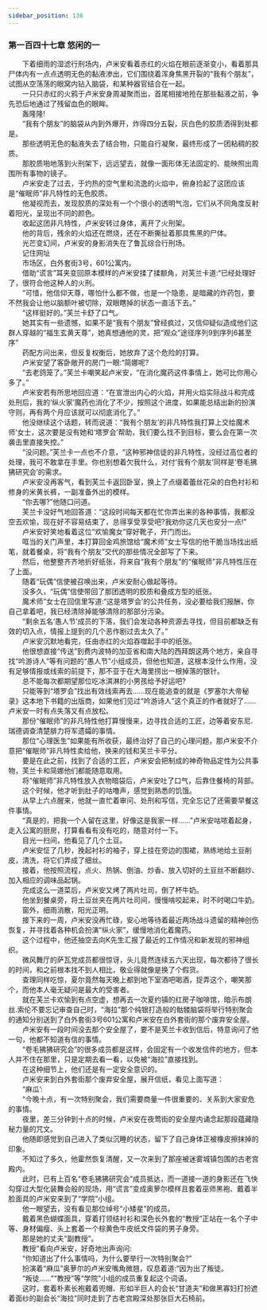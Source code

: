 ```yaml
---
sidebar_position: 138
---
```

### 第一百四十七章 悠闲的一  


　　下着细雨的湿滤行刑场内，卢米安看着赤红的火焰在眼前逐渐变小，看着那具尸体内有一点点透明无色的黏液渗出，它们围绕着浑身焦黑开裂的“我有个朋友”，试图从空荡荡的眼窝内钻入脑袋，和某种器官结合在一起。  
　　一只只赤红的火鸦于卢米安身周凝聚而出，首尾相接地抢在那些黏液之前，争先恐后地通过了残留血色的眼眸。  
　　轰隆隆!  
　　“我有个朋友”的脑袋从内到外爆开，炸得四分五裂，灰白色的胶质洒得到处都是。  
　　那些透明无色的黏液失去了结合物，只能自行凝聚，最终形成了一团粘稠的胶质。  
　　那胶质啪地落到火刑架下，远远望去，就像一面形体无法固定的、能映照出周围所有事物的镜子。  
　　卢米安走了过去，于灼热的空气里和流逸的火焰中，俯身捡起了这团应该是“催眠师”非凡特性的无色胶质。  
　　他凝视而去，发现胶质的深处有一个个很小的透明气泡，它们从不同角度反射着阳光，呈现出不同的颜色。  
　　收起这团非凡特性，卢米安转过身体，离开了火刑架。  
　　他的背后，残余的火焰还在燃烧，还在不断撕扯着那具焦黑的尸体。  
　　光芒变幻间，卢米安的身影消失在了鲁瓦综合行刑场。  
　　记住网址  
　　市场区，白外套街3号，601公寓内。  
　　借助“谎言”耳夹变回原本模样的卢米安揉了揉额角，对芙兰卡道:“已经处理好了，很符合他这种人的火刑。  
　　“可惜，他信仰天尊，哪怕什么都不做，也是一个隐患，是暗藏的炸药包，要不然我会让他以脑额叶被切除，双眼瞎掉的状态一直活下去。”  
　　“这样挺好的。”芙兰卡舒了口气。  
　　她其实有一些遗憾，如果不是“我有个朋友”曾经疯过，又信仰疑似造成他们这群人穿越的“福生玄黄天尊”，她真想通他的灵，把“观众”途径序列9到序列6甚至序”  
　　药配方问出来，但反复权衡后，她放弃了这个危险的打算。  
　　卢米安望了客卧敞开的房门一眼:“简娜呢?  
　　“去老鸽笼了。”芙兰卡嘲笑起卢米安，“在消化魔药这件事情上，她可比你用心多了。”  
　　卢米安若有所思地回应道：“在宣泄出内心的火焰，并用火焰实际战斗和完成处刑后，我的‘纵火家’魔药也消化了不少，按照这个进度，如果能总结出新的扮演守则，再有两个月应该就可以彻底消化了。”  
　　他没继续这个话题，转而说道：“我有个朋友’的非凡特性我打算上交给魔术师’女士，这次要是没有她和‘塔罗会’帮助，我们要么找不到目标，要么会在第一次袭击里直接失控。”  
　　“没问题。”芙兰卡一点也不介意，“这种邪神信徒的非凡特性，没经过高位者的处理，我可不敢拿在手里。你也别想着欠我什么，对付‘我有个朋友’同样是‘卷毛狒狒研究会’的需求。  
　　卢米安没再客气，看到芙兰卡返回卧室，换上了点缀着蕾丝花朵的白色衬衫和修身的米黄长裤，一副准备外出的模样。  
　　“你去哪?”他随口问道。  
　　芙兰卡没好气地回答道：“这段时间每天都在忙你弄出来的各种事情，我都没空去欢愉，现在好不容易结束了，总得享受享受吧?我劝你这几天也安分一点!”  
　　卢米安好笑地看着这位“欢愉魔女”穿好靴子，开门而出。  
　　哐当的关门声里，本打算回金鸡旅馆给“魔术师”女士写信的他干脆当场找出纸笔，就着餐桌，将“我有个朋友”交代的那些情况全部写了下来。  
　　然后，他整整齐齐地折好纸张，将来自“我有个朋友”的“催眠师”非凡特性压在了上面。  
　　随着“玩偶”信使被召唤出来，卢米安耐心做起等待。  
　　没多久，“玩偶”信使带回了那团透明的胶质和叠成方型的纸张。  
　　魔术师”女士在回信里写道:“这是塔罗会’的公共任务，没必要给我们报酬，你自己拿着吧，我已经清除掉能够清除的那部分污染。  
　　“剩余五名‘愚人节’成员的下落，我们会发动各种资源去寻找，但目前都缺乏有效的切入点，情报上提到的几个恶作剧过去太久了。”  
　　卢米安沉默地看完，任由赤红的火焰吞噬起手中的纸张。  
　　他很想直接“传送”到费内波特的加亚省和南大陆的西拜朗这两个地方，亲自寻找“吟游诗人”等有问题的“愚人节”小组成员，但他也知道，这根本没什么作用，没有足够情报或线索的前提下，那不亚于在大海里捞出一根掉落的银针。  
　　总不能每次都期望那位吃冰淇淋的小男孩给予好运吧?  
　　只能等到“塔罗会”找出有效线索再去……现在能追查的就是《罗塞尔大帝秘录》这本地下书籍的出版商，如果他们见过“吟游诗人”这个真正的作者就好了……卢米安一时有点失落又有点放松。  
　　那份“催眠师”的非凡特性他打算慢慢来，边寻找合适的工匠，边等着安东尼.瑞德调查清楚腓力将军遗孀的事情。  
　　那位“心理医生”如果能有所收获，最终治好了自己的心理问题，那卢米安不介意把“催眠师”非凡特性卖给他，换来的钱和芙兰卡平分。  
　　要是在此之前，找到了合适的工匠，卢米安会把制成的神奇物品定性为公共事物，芙兰卡和简娜他们都能随意取用。  
　　将“催眠师”非凡特性放入衣物暗袋后，卢米安吐了口气，后靠住餐椅的背部。  
　　这个时候，他才听到肚子的咕噜声，感觉到熟悉的饥饿。  
　　从早上六点醒来，他就一直忙着审问、处刑和写信，完全忘记了还需要早餐这件事情。  
　　“真是的，把我一个人留在这里，好像这是我家一样……”卢米安咕哝着起身，走入公寓的厨房，打算看看有没有吃的，随意对付一下。  
　　目光一扫间，他看见了几个土豆。  
　　卢米安怔了几秒，挽起衬衫的袖子，穿上挂在旁边的围裙，熟练地给土豆削皮，清洗，将它们弄成了细丝。  
　　接着，他按照流程，点火、热锅、倒油、炒香、放入切好的土豆丝不断翻炒、加入相应的调味品起锅。  
　　完成这么一道菜后，卢米安又烤了两片吐司，倒了杯牛奶。  
　　他坐到餐桌旁，将土豆丝夹在两片吐司间，慢慢啃咬起来，时不时喝口牛奶。  
　　窗外，细雨消散，阳光正明。  
　　接下来的一周，卢米安没再忙碌，安心地等待着最近两场战斗遗留的精神创伤恢复，并寻找着各种机会扮演“纵火家”，缓慢地消化着魔药。  
　　这个过程中，他还抽空去向K先生汇报了最近的工作情况和新发现的邪神组织。  
　　微风舞厅的萨瓦党成员都很惊讶，头儿竟然连续五六天出现，每次都待了很长的时间，和之前根本找不到人相比，敬业得就像是换了个假货。  
　　查理同样吃惊，夏尔竟然每天晚上都到地下室酒吧喝酒，捉弄这个，嘲笑那个，而他本人毫无疑问是最大的受害者。  
　　就在芙兰卡欢愉到有点空虚，想再去一次夏约镇的红房子咖啡馆，暗示布朗丝.索伦不要忘记审查自己时，“海拉”那个纯银打造般的骷髅脑袋将举行特别聚会的通知分别送到了白外套街3号601公寓和卢米安在白外套街的那个废弃安全屋。  
　　卢米安有一段时间没去那个安全屋了，要不是芙兰卡收到信后，特意询问了他一句，他都不知道有信的事情。  
　　“卷毛狒狒研究会”的很多成员都是这样，会固定有一个收发信件的地方，但本人并不住在那里，只是定期去看一看，以免被“海拉”直接找到。  
　　在这种细节上，他们还是有一定安全意识的。  
　　卢米安来到白外套街那个废弃安全屋，展开信纸，看见上面写道：  
　　“麻瓜’:  
　　“今晚十点，有一次特别聚会，我们需要商量一件很重要的、关系到大家安危的事情。  
　　夜里，差三分钟到十点的时候，卢米安在夜莺街的安全屋内诵念起那段蕴藏隐秘力量的咒文。  
　　他随即感觉到自己进入了类似沉睡的状态，留下了自己身体正被橡皮擦抹掉的印象。  
　　不知过了多久，他霍然恢复清醒，又一次来到了那座被迷雾城镇包围的古老宫殿内。  
　　此时，已有上百名“卷毛狒狒研究会”成员抵达，而一道接一道的身影还在飞快勾穿过大型化装舞会般的现场，用“谎言”变成奥萝尔模样且套着巫师黑袍、戴着半脸面具的卢米安来到了“学院”小组。  
　　他一眼望去，没有看见那位绰号“小矮星”的成员。  
　　戴着黑色蝴蝶面具，穿着打领结衬衫和深色长外套的“教授”正站在一名个子中等、身材偏瘦、头上套着一个棕黄色牛皮纸文件袋的男子身旁。  
　　那是她的丈夫“副教授”。  
　　教授”看向卢米安，好奇地出声询问:  
　　“你知道出了什么事情吗，为什么要举行一次特别聚会?”  
　　扮演着“麻瓜”奥萝尔的卢米安嘴角微翘，叹息着道:“因为出了叛徒。  
　　“叛徒……”“教授”等“学院”小组的成员重复起这个词语。  
　　这时，套着朴素长袍戴着兜帽、形如半巨人的会长“甘道夫”和做黑寡妇打扮遮着面纱的副会长“海拉”同时走到了古老宫殿深处那张巨大石椅前。  
